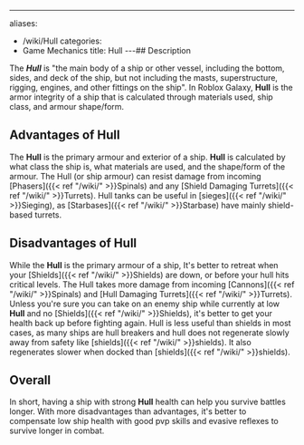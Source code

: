 ---
aliases:
- /wiki/Hull
categories:
- Game Mechanics
title: Hull
---## Description

The **_Hull_** is "the main body of a ship or other vessel, including the bottom, sides, and deck of the ship, but not including the masts, superstructure, rigging, engines, and other fittings on the ship". In Roblox Galaxy, **Hull** is the armor integrity of a ship that is calculated through materials used, ship class, and armour shape/form.

## Advantages of Hull 

The **Hull** is the primary armour and exterior of a ship. **Hull** is calculated by what class the ship is, what materials are used, and the shape/form of the armour. The Hull (or ship armour) can resist damage from incoming [Phasers]({{< ref "/wiki/" >}}Spinals) and any [Shield Damaging Turrets]({{< ref "/wiki/" >}}Turrets). Hull tanks can be useful in [sieges]({{< ref "/wiki/" >}}Sieging), as [Starbases]({{< ref "/wiki/" >}}Starbase) have mainly shield-based turrets.

## Disadvantages of Hull 

While the **Hull** is the primary armour of a ship, It's better to retreat when your [Shields]({{< ref "/wiki/" >}}Shields) are down, or before your hull hits critical levels. The Hull takes more damage from incoming [Cannons]({{< ref "/wiki/" >}}Spinals) and [Hull Damaging Turrets]({{< ref "/wiki/" >}}Turrets). Unless you're sure you can take on an enemy ship while currently at low **Hull** and no [Shields]({{< ref "/wiki/" >}}Shields), it's better to get your health back up before fighting again. Hull is less useful than shields in most cases, as many ships are hull breakers and hull does not regenerate slowly away from safety like [shields]({{< ref "/wiki/" >}}shields). It also regenerates slower when docked than [shields]({{< ref "/wiki/" >}}shields).

## Overall

In short, having a ship with strong **Hull** health can help you survive battles longer. With more disadvantages than advantages, it's better to compensate low ship health with good pvp skills and evasive reflexes to survive longer in combat.